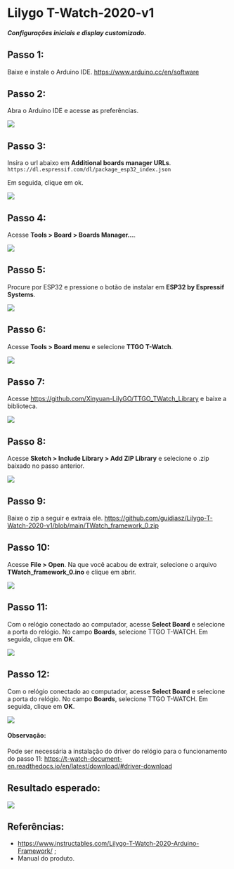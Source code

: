 # Lilygo T-Watch-2020-v1 
##### Configurações iniciais e display customizado.

## Passo 1:
Baixe e instale o Arduino IDE.
https://www.arduino.cc/en/software

## Passo 2:
Abra o Arduino IDE e acesse as preferências.

![](https://raw.githubusercontent.com/guidiasz/Lilygo-T-Watch-2020-v1/main/imagens/passo-2.png)

## Passo 3:
Insira o url abaixo em **Additional boards manager URLs**.
`https://dl.espressif.com/dl/package_esp32_index.json`

Em seguida, clique em ok.<br>

![](https://raw.githubusercontent.com/guidiasz/Lilygo-T-Watch-2020-v1/main/imagens/passo-3.png)

## Passo 4:
Acesse **Tools > Board > Boards Manager...**.

![](https://raw.githubusercontent.com/guidiasz/Lilygo-T-Watch-2020-v1/main/imagens/passo-4.png)

## Passo 5:
Procure por ESP32 e pressione o botão de instalar em **ESP32 by Espressif Systems**.

![](https://raw.githubusercontent.com/guidiasz/Lilygo-T-Watch-2020-v1/main/imagens/passo-5.png)

## Passo 6:
Acesse **Tools > Board menu** e selecione **TTGO T-Watch**.

![](https://raw.githubusercontent.com/guidiasz/Lilygo-T-Watch-2020-v1/main/imagens/passo-6.png)

## Passo 7:
Acesse https://github.com/Xinyuan-LilyGO/TTGO_TWatch_Library e baixe a biblioteca.

![](https://raw.githubusercontent.com/guidiasz/Lilygo-T-Watch-2020-v1/main/imagens/passo-7.png)

## Passo 8:
Acesse **Sketch > Include Library > Add ZIP Library** e selecione o .zip baixado no passo anterior.

![](https://raw.githubusercontent.com/guidiasz/Lilygo-T-Watch-2020-v1/main/imagens/passo-8.png)

## Passo 9:
Baixe o zip a seguir e extraia ele. 
https://github.com/guidiasz/Lilygo-T-Watch-2020-v1/blob/main/TWatch_framework_0.zip

## Passo 10:
 Acesse **File > Open**. Na que você acabou de extrair, selecione o arquivo **TWatch_framework_0.ino** e clique em abrir.
 
 ![](https://raw.githubusercontent.com/guidiasz/Lilygo-T-Watch-2020-v1/main/imagens/passo-10.png)
 
## Passo 11:
 Com o relógio conectado ao computador, acesse **Select Board** e selecione a porta do relógio. No campo **Boards**, selecione TTGO T-WATCH. Em seguida,  clique em **OK**.
 
 ![](https://raw.githubusercontent.com/guidiasz/Lilygo-T-Watch-2020-v1/main/imagens/passo-11.png)
 
## Passo 12:
 Com o relógio conectado ao computador, acesse **Select Board** e selecione a porta do relógio. No campo **Boards**, selecione TTGO T-WATCH. Em seguida,  clique em **OK**.
 
 ![](https://raw.githubusercontent.com/guidiasz/Lilygo-T-Watch-2020-v1/main/imagens/passo-12.png)
 
#### Observação:
 Pode ser necessária a instalação do driver do relógio para o funcionamento do passo 11: https://t-watch-document-en.readthedocs.io/en/latest/download/#driver-download
 
## Resultado esperado:

![](https://raw.githubusercontent.com/guidiasz/Lilygo-T-Watch-2020-v1/main/imagens/resultado-esperado.jpg)

## Referências:
- https://www.instructables.com/Lilygo-T-Watch-2020-Arduino-Framework/ ;
- Manual do produto.




